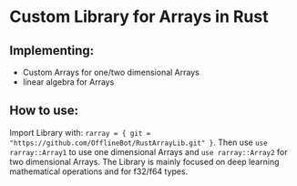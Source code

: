# Custom Library for Arrays in Rust
## Implementing:
+ Custom Arrays for one/two dimensional Arrays
+ linear algebra for Arrays

## How to use:
Import Library with: `rarray = { git = "https://github.com/OfflineBot/RustArrayLib.git" }`.
Then use `use rarray::Array1` to use one dimensional Arrays and `use rarray::Array2` for two dimensional Arrays.
The Library is mainly focused on deep learning mathematical operations and for f32/f64 types.